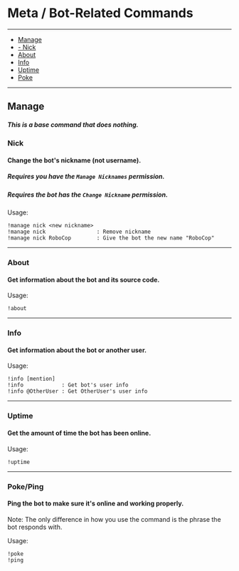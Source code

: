 # Meta / Bot-Related Commands
---

* [Manage](#manage)
* [- Nick](#nick)
* [About](#About)
* [Info](#info)
* [Uptime](#uptime)
* [Poke](#poke)

---

## Manage
##### This is a base command that does nothing.

### Nick
#### Change the bot's nickname (not username).
##### Requires __you__ have the `Manage Nicknames` permission.
##### Requires __the bot__ has the `Change Nickname` permission.
Usage:

    !manage nick <new nickname>
    !manage nick                : Remove nickname
    !manage nick RoboCop        : Give the bot the new name "RoboCop"

---

### About
#### Get information about the bot and its source code.
Usage:

    !about

---

### Info
#### Get information about the bot or another user.
Usage:

    !info [mention]
    !info            : Get bot's user info
    !info @OtherUser : Get OtherUser's user info

---

### Uptime
#### Get the amount of time the bot has been online.
Usage:

    !uptime

---

### Poke/Ping
#### Ping the bot to make sure it's online and working properly.
Note: The only difference in how you use the command is the phrase the bot responds with.

Usage:

    !poke
    !ping
